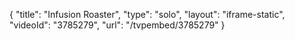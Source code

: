 {
    "title": "Infusion Roaster",
    "type": "solo",
    "layout": "iframe-static",
    "videoId": "3785279",
    "url": "\/tvpembed\/3785279"
}